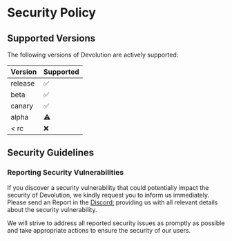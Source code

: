 # Security Policy

## Supported Versions

The following versions of Devolution are actively supported:

| Version | Supported          |
| ------- | ------------------ |
| release | :white_check_mark: |
| beta    | :white_check_mark: |
| canary    | :white_check_mark: |
| alpha   | ⚠️                 |
| < rc    | ❌                 |

## Security Guidelines

### Reporting Security Vulnerabilities

If you discover a security vulnerability that could potentially impact the security of Devolution, we kindly request you to inform us immediately. Please send an Report in the [Discord:](https://discord.gg/fBT8PatyMd) providing us with all relevant details about the security vulnerability.

We will strive to address all reported security issues as promptly as possible and take appropriate actions to ensure the security of our users.

